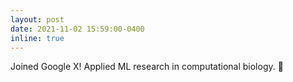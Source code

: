 ```yaml
---
layout: post
date: 2021-11-02 15:59:00-0400
inline: true
---
```


Joined Google X! Applied ML research in computational biology. :dna:
 